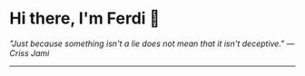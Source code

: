 <h1>Hi there, I'm Ferdi 👋</h1>

<p><em>
  "Just because something isn't a lie does not mean that it isn't deceptive." — Criss Jami
</em></p>

---

